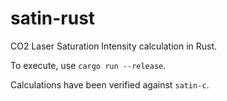 # satin-rust
CO2 Laser Saturation Intensity calculation in Rust.

To execute, use `cargo run --release`.

Calculations have been verified against `satin-c`.
